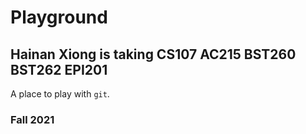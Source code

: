 # Playground
## Hainan Xiong is taking  CS107 AC215 BST260 BST262 EPI201 

A place to play with `git`.

### Fall 2021
